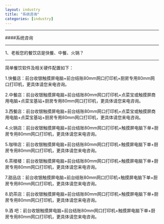 ```yaml
---
layout: industry
title: "系统咨询"
categories: [industry]
---
```

<hr/>
####系统咨询
<hr/>
1、老板您的餐饮店是快餐、中餐、火锅？
<hr/>
简单餐饮软件及相关硬件配置如下：<p>
1.快餐店：前台收银触摸屏电脑+前台结账80mm网口打印机+厨房专用80mm网口打印机，更具体请您来电咨询。<p>
2.中餐店：前台收银触摸屏电脑+前台结账80mm网口打印机+点菜宝或触摸屏商用电脑+点菜宝基站+厨房专用80mm网口打印机，更具体请您来电咨询。<p>
3.西餐店：前台收银触摸屏电脑+前台结账80mm网口打印机+点菜宝或触摸屏商用电脑+点菜宝基站+厨房专用80mm网口打印机，更具体请您来电咨询。<p>
4.火锅店：前台收银触摸屏电脑+前台结账80mm网口打印机+触摸屏电脑下单+厨房专用80mm网口打印机，更具体请您来电咨询。<p>
5.咖啡店：前台收银触摸屏电脑+前台结账80mm网口打印机+触摸屏电脑下单+厨房专用80mm网口打印机，更具体请您来电咨询。<p>
6.茶楼楼：前台收银触摸屏电脑+前台结账80mm网口打印机+触摸屏电脑下单+厨房专用80mm网口打印机，更具体请您来电咨询。<p>
7.甜品店：前台收银触摸屏电脑+前台结账80mm网口打印机+触摸屏电脑下单+厨房专用80mm网口打印机，更具体请您来电咨询。<p>
8.奶茶店：前台收银触摸屏电脑+前台结账80mm网口打印机+触摸屏电脑下单+厨房专用80mm网口打印机，更具体请您来电咨询。<p>
9.酒  吧：前台收银触摸屏电脑+前台结账80mm网口打印机+触摸屏电脑下单+厨房专用80mm网口打印机，更具体请您来电咨询。<p>